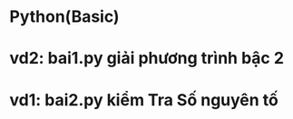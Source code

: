#                                                       Python(Basic)
# vd2: bai1.py giải phương trình bậc 2
# vd1: bai2.py kiểm Tra Số nguyên tố   